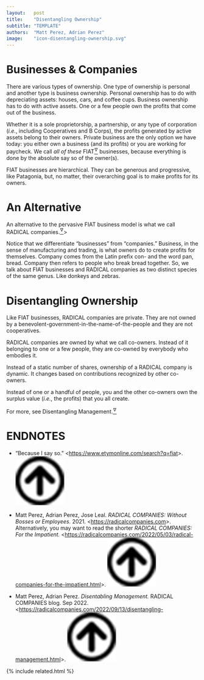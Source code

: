 ```yaml
---
layout:   post
title:    "Disentangling Ownership"
subtitle: "TEMPLATE"
authors:  "Matt Perez, Adrian Perez"
image:    "icon-disentangling-ownership.svg"
---
```


<div style="display:none;">
  <p>Business ownership is really simple: owners keep the profits. And since ownerships is good, everbody should be a co-owner so they can equitably, not equally, share the profits.</p>
</div>

<h1>Businesses & Companies</h1>
 <p>There are various types of ownership. One type of ownership is personal and another type is business ownership. Personal ownership has to do with depreciating assets: houses, cars, and coffee cups. Business ownership has to do with active assets. One or a few people own the profits that come out of the business.</p>
 <p>Whether it is a sole proprietorship, a partnership, or any type of corporation (<em>i.e.</em>, including Cooperatives and B Corps), the profits generated by active assets belong to their owners. Private business are the only option we have today: you either own a business (and its profits) or you are working for paycheck. We call <em>all of these</em> <span class="_paradigm">FIAT</span><a href="#en01"><sup id="bm01">&hairsp;&nabla;&hairsp;</sup></a> businesses, because everything is done by the absolute say so of the owner(s).</p>
 <p><span class="_paradigm">FIAT</span> businesses are hierarchical. They can be generous and progressive, like Patagonia, but, no matter, their overarching goal is to make profits for its owners.</p>

<h1>An Alternative</h1>
 <p>An alternative to the pervasive FIAT business model is what we call <span class="_paradigm">RADICAL</span> companies.<a href="#en02"><sup id="bm02">&hairsp;&nabla;&hairsp;</sup></a>></p>
 <p>Notice that we differentiate “businesses” from “companies.” Business, in the sense of manufacturing and trading, is what owners do to create profits for themselves. Company comes from the Latin prefix con- and the word pan, bread. Company then refers to people who break bread together. So, we talk about <span class="_paradigm">FIAT</span> businesses and <span class="_paradigm">RADICAL</span> companies as two distinct species of the same genus. Like donkeys and zebras.</p>

<h1>Disentangling Ownership</h1>
 <p>Like <span class="_paradigm">FIAT</span> businesses, <span class="_paradigm">RADICAL</span> companies are private. They are not owned by a benevolent-government-in-the-name-of-the-people and they are not cooperatives.</p>
 <p><span class="_paradigm">RADICAL</span> companies are owned by what we call co-owners. Instead of it belonging to one or a few people, they are co-owned by everybody who embodies it.</p>
 <p>Instead of a static number of shares, ownership of a <span class="_paradigm">RADICAL</span> company is dynamic. It changes based on contributions recognized by other co-owners.</p>
 <p>Instead of one or a handful of people, you and the other co-owners own the surplus value (<em>i.e.</em>, the profits) that you all create.</p>
 <p>For more, see Disentangling Management.<a href="#en03"><sup id="bm03">&hairsp;&nabla;&hairsp;</sup></a></p>

<h1 class="_section">ENDNOTES</h1>
 <ul>
  <li id="en01">
   <p class="_list-item">
    &ldquo;Because I say so.&rdquo;
    <<a href="https://www.etymonline.com/search?q=fiat" target="_blank">https://www.etymonline.com/search?q=fiat</a>>.
    <a class="_uparrow" href="#bm01"><img src="/assets/img/arrow-up-icon.png"></a>
   </p>
  </li>
  <li id="en02">
   <p class="_list-item">
    Matt Perez, Adrian Perez, Jose Leal.
    <em>RADICAL COMPANIES: Without Bosses or Employees.</em>
    2021.
    <<a href="https://radicalcompanies.com" target="_blank">https://radicalcompanies.com</a>>.
    Alternatively, you may want to read the shorter <em>RADICAL COMPANIES: For the Impatient.</em>
    <<a href="https://radicalcompanies.com/2022/05/03/radical-companies-for-the-impatient.html" target="_blank">https://radicalcompanies.com/2022/05/03/radical-companies-for-the-impatient.html</a>>.
    <a class="_uparrow" href="#bm02"><img src="/assets/img/arrow-up-icon.png"></a>
   </p>
  </li>
  <li id="en03">
   <p class="_list-item">
    Matt Perez, Adrian Perez.
    <em>Disentabling Management.</em>
    RADICAL COMPANIES blog. Sep 2022.
    <<a href="https://radicalcompanies.com/2022/09/13/disentangling-management.html" target="_blank">https://radicalcompanies.com/2022/09/13/disentangling-management.html</a>>.
    <a class="_uparrow" href="#bm03"><img src="/assets/img/arrow-up-icon.png"></a>
   </p>
  </li>
 </ul>

{% include related.html %}

